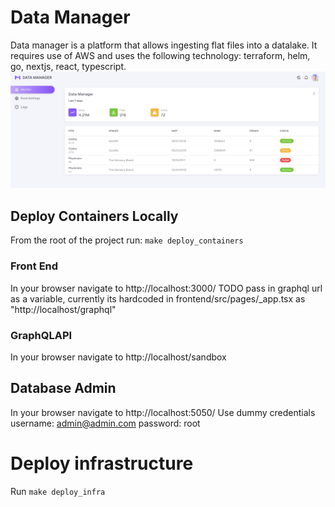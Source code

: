 # Data Manager
Data manager is a platform that allows ingesting flat files into a datalake. It requires use of AWS and uses the following technology: terraform, helm, go, nextjs, react, typescript.
<img width="1728" alt="Data Manager Demo" src="docs/images/demo.png">


## Deploy Containers Locally
From the root of the project run: `make deploy_containers`

### Front End
In your browser navigate to http://localhost:3000/
TODO pass in graphql url as a variable, currently its hardcoded in frontend/src/pages/_app.tsx as "http://localhost/graphql"

### GraphQLAPI
In your browser navigate to http://localhost/sandbox

## Database Admin
In your browser navigate to http://localhost:5050/
Use dummy credentials username: admin@admin.com password: root


# Deploy infrastructure
Run `make deploy_infra`